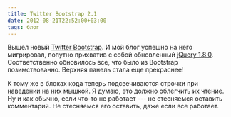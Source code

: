 ```yaml
---
title: Twitter Bootstrap 2.1
date: 2012-08-21T22:52:00+03:00
tags: блог
---
```


Вышел новый [Twitter Bootstrap](http://twitter.github.com/bootstrap/). И мой блог успешно на него мигрировал, попутно прихватив с собой обновленный [jQuery 1.8.0](http://jquery.com/). Соответственно обновилось все, что было из Bootstrap позимствованно. Верхняя панель стала еще прекраснее!

К тому же в блоках кода теперь подсвечиваются строчки при наведении на них мышкой. Я думаю, это должно облегчить их чтение. Ну и как обычно, если что-то не работает --- не стесняемся оставить комментарий. Не стесняемся его оставить, даже если все работает.

